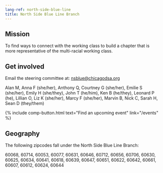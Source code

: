```yaml
---
lang-ref: north-side-blue-line
title: North Side Blue Line Branch
---
```


## Mission
To find ways to connect with the working class to build a chapter that is more representative of the multi-racial working class.

## Get involved

Email the steering committee at: [nsblue@chicagodsa.org](mailto:nsblue@chicagodsa.org)

Alan M, Anna F (she/her), Anthony Q, Courtney G (she/her), Emilie S (she/her), Emily H (she/they), John T (he/him), Ken B (he/they), Leonard P (he), Lillian O, Liz K (she/her), Marcy F (she/her), Marvin B, Nick C, Sarah H, Sean D (they/them)

{% include comp-button.html text="Find an upcoming event" link="/events" %}

## Geography

The following zipcodes fall under the North Side Blue Line Branch:

60068, 60714, 60053, 60077, 60631, 60646, 60712, 60656, 60706, 60630, 60625, 60634, 60641, 60618, 60639, 60647, 60651, 60622, 60642, 60661, 60607, 60612, 60624, 60644
